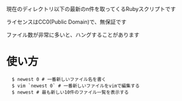 現在のディレクトリ以下の最新のn件を取ってくるRubyスクリプトです

ライセンスはCC0(Public Domain)で、無保証です

ファイル数が非常に多いと、ハングすることがあります

# 使い方

```
  $ newest 0 # 一番新しいファイル名を書く
  $ vim `newest 0` # 一番新しいファイルをvimで編集する
  $ newest # 最も新しい10件のファイル一覧を表示する
```

